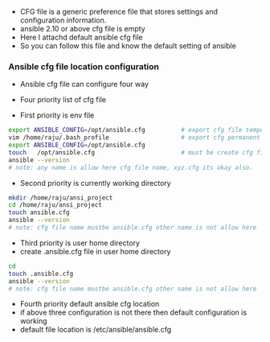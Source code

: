 -   CFG file is a generic preference file that stores settings and configuration information.
-   ansible 2.10 or above cfg file is empty
-   Here I attachd default ansible cfg file
-   So you can follow this file and know the default setting of ansible 

### Ansible cfg file location configuration 

-   Ansible cfg file can configure four way 
-   Four priority list of cfg file 

-   First priority is env file 

```sh
export ANSIBLE_CONFIG=/opt/ansible.cfg          # export cfg file temporary
vim /home/raju/.bash_profile                    # export cfg permanent 
export ANSIBLE_CONFIG=/opt/ansible.cfg
touch   /opt/ansible.cfg                        # must be create cfg file
ansible --version
# note: any name is allow here cfg file name, xyz.cfg its okay also.
```

-   Second priority is currently working directory 

```sh
mkdir /home/raju/ansi_project
cd /home/raju/ansi_project 
touch ansible.cfg
ansible --version
# note: cfg file name mustbe ansible.cfg other name is not allow here
```

-   Third priority is user home directory 
-   create .ansible.cfg file in user home directory 

```sh
cd 
touch .ansible.cfg
ansible --version 
# note: cfg file name mustbe ansible.cfg other name is not allow here
```

-   Fourth priority default ansible cfg location 
-   if above three configuration is not there then default configuration is working 
-   default file location is /etc/ansible/ansible.cfg
